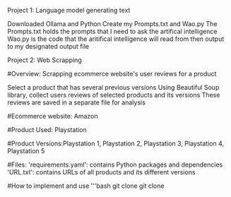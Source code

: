 Project 1: Language model generating text

Downloaded Ollama and Python 
Create my Prompts.txt and Wao.py
The Prompts.txt holds the prompts that I need to ask the artifical intelligence
Wao.py is the code that the aritifical intelligence will read from then output to my designated output file


Project 2: Web Scrapping

#Overview: Scrapping ecommerce website's user reviews for a product

Select a product that has several previous versions Using Beautiful Soup library, collect users reviews of selected products and its versions These reviews are saved in a separate file for analysis

#Ecommerce website: Amazon

#Product Used: Playstation

#Product Versions:Playstation 1, Playstation 2, Playstation 3, Playstation 4, Playstation 5

#Files: 'requirements.yaml': contains Python packages and dependencies 'URL.txt': contains URLs of all products and its different versions

#How to implement and use 
'''bash git clone
git clone <repository-URL>
